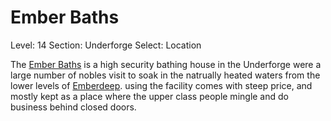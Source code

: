 # Ember Baths

Level: 14
Section: Underforge
Select: Location

The [Ember Baths](Ember%20Baths%2022375a22781a800bb855d713d51db358.md) is a high security bathing house in the Underforge were a large number of nobles visit to soak in the natrually heated waters from the lower levels of [Emberdeep](Emberdeep%20970b2a8371ba4facad9c16f1a552038e.md). using the facility comes with steep price, and mostly kept as a place where the upper class people mingle and do business behind closed doors.